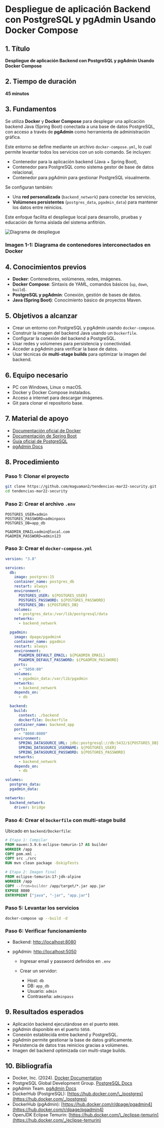 # Despliegue de aplicación Backend con PostgreSQL y pgAdmin Usando Docker Compose

## 1. Título

**Despliegue de aplicación Backend con PostgreSQL y pgAdmin Usando Docker Compose**

## 2. Tiempo de duración

**45 minutos**

## 3. Fundamentos

Se utiliza **Docker** y **Docker Compose** para desplegar una aplicación backend Java (Spring Boot) conectada a una base de datos PostgreSQL, con acceso a través de **pgAdmin** como herramienta de administración gráfica.

Este entorno se define mediante un archivo `docker-compose.yml`, lo cual permite levantar todos los servicios con un solo comando. Se incluyen:

* Contenedor para la aplicación backend (Java + Spring Boot),
* Contenedor para PostgreSQL como sistema gestor de base de datos relacional,
* Contenedor para pgAdmin para gestionar PostgreSQL visualmente.

Se configuran también:

* Una **red personalizada** (`backend_network`) para conectar los servicios,
* **Volúmenes persistentes** (`postgres_data`, `pgadmin_data`) para mantener los datos entre reinicios.

Este enfoque facilita el despliegue local para desarrollo, pruebas y educación de forma aislada del sistema anfitrión.

![Diagrama de despliegue](https://miro.medium.com/v2/resize\:fit:1400/1*eZkzxE0RWDXgRyfVdfMHbw.png)

### Imagen 1-1: Diagrama de contenedores interconectados en Docker

## 4. Conocimientos previos

* **Docker**: Contenedores, volúmenes, redes, imágenes.
* **Docker Compose**: Sintaxis de YAML, comandos básicos (`up`, `down`, `build`).
* **PostgreSQL y pgAdmin**: Conexión, gestión de bases de datos.
* **Java (Spring Boot)**: Conocimiento básico de proyectos Maven.

## 5. Objetivos a alcanzar

* Crear un entorno con PostgreSQL y pgAdmin usando `docker-compose`.
* Construir la imagen del backend Java usando un `Dockerfile`.
* Configurar la conexión del backend a PostgreSQL.
* Usar redes y volúmenes para persistencia y conectividad.
* Acceder a pgAdmin para verificar la base de datos.
* Usar técnicas de **multi-stage builds** para optimizar la imagen del backend.

## 6. Equipo necesario

* PC con Windows, Linux o macOS.
* Docker y Docker Compose instalados.
* Acceso a internet para descargar imágenes.
* Git para clonar el repositorio base.

## 7. Material de apoyo

* [Documentación oficial de Docker](https://docs.docker.com/)
* [Documentación de Spring Boot](https://spring.io/projects/spring-boot)
* [Guía oficial de PostgreSQL](https://www.postgresql.org/docs/)
* [pgAdmin Docs](https://www.pgadmin.org/docs/)

## 8. Procedimiento

### Paso 1: Clonar el proyecto

```bash
git clone https://github.com/maguaman2/tendencias-mar22-security.git
cd tendencias-mar22-security
```

### Paso 2: Crear el archivo `.env`

```dotenv
POSTGRES_USER=admin
POSTGRES_PASSWORD=adminpass
POSTGRES_DB=app_db

PGADMIN_EMAIL=admin@local.com
PGADMIN_PASSWORD=admin123
```

### Paso 3: Crear el `docker-compose.yml`

```yaml
version: "3.8"

services:
  db:
    image: postgres:15
    container_name: postgres_db
    restart: always
    environment:
      POSTGRES_USER: ${POSTGRES_USER}
      POSTGRES_PASSWORD: ${POSTGRES_PASSWORD}
      POSTGRES_DB: ${POSTGRES_DB}
    volumes:
      - postgres_data:/var/lib/postgresql/data
    networks:
      - backend_network

  pgadmin:
    image: dpage/pgadmin4
    container_name: pgadmin
    restart: always
    environment:
      PGADMIN_DEFAULT_EMAIL: ${PGADMIN_EMAIL}
      PGADMIN_DEFAULT_PASSWORD: ${PGADMIN_PASSWORD}
    ports:
      - "5050:80"
    volumes:
      - pgadmin_data:/var/lib/pgadmin
    networks:
      - backend_network
    depends_on:
      - db

  backend:
    build:
      context: ./backend
      dockerfile: Dockerfile
    container_name: backend_app
    ports:
      - "8080:8080"
    environment:
      SPRING_DATASOURCE_URL: jdbc:postgresql://db:5432/${POSTGRES_DB}
      SPRING_DATASOURCE_USERNAME: ${POSTGRES_USER}
      SPRING_DATASOURCE_PASSWORD: ${POSTGRES_PASSWORD}
    networks:
      - backend_network
    depends_on:
      - db

volumes:
  postgres_data:
  pgadmin_data:

networks:
  backend_network:
    driver: bridge
```

### Paso 4: Crear el `Dockerfile` con multi-stage build

Ubicado en `backend/Dockerfile`:

```Dockerfile
# Etapa 1: Compilar
FROM maven:3.9.6-eclipse-temurin-17 AS builder
WORKDIR /app
COPY pom.xml .
COPY src ./src
RUN mvn clean package -DskipTests

# Etapa 2: Imagen final
FROM eclipse-temurin:17-jdk-alpine
WORKDIR /app
COPY --from=builder /app/target/*.jar app.jar
EXPOSE 8080
ENTRYPOINT ["java", "-jar", "app.jar"]
```

### Paso 5: Levantar los servicios

```bash
docker-compose up --build -d
```

### Paso 6: Verificar funcionamiento

* Backend: [http://localhost:8080](http://localhost:8080)
* pgAdmin: [http://localhost:5050](http://localhost:5050)

  * Ingresar email y password definidos en `.env`
  * Crear un servidor:

    * Host: `db`
    * DB: `app_db`
    * Usuario: `admin`
    * Contraseña: `adminpass`

## 9. Resultados esperados

* Aplicación backend ejecutándose en el puerto `8080`.
* pgAdmin disponible en el puerto `5050`.
* Conexión establecida entre backend y PostgreSQL.
* pgAdmin permite gestionar la base de datos gráficamente.
* Persistencia de datos tras reinicios gracias a volúmenes.
* Imagen del backend optimizada con multi-stage builds.

## 10. Bibliografía

* Docker, Inc. (2024). [Docker Documentation](https://docs.docker.com/)
* PostgreSQL Global Development Group. [PostgreSQL Docs](https://www.postgresql.org/docs/)
* pgAdmin Team. [pgAdmin Docs](https://www.pgadmin.org/docs/)
* DockerHub (PostgreSQL): [https://hub.docker.com/\_/postgres](https://hub.docker.com/_/postgres)
* DockerHub (pgAdmin): [https://hub.docker.com/r/dpage/pgadmin4](https://hub.docker.com/r/dpage/pgadmin4)
* OpenJDK Eclipse Temurin: [https://hub.docker.com/\_/eclipse-temurin](https://hub.docker.com/_/eclipse-temurin)
